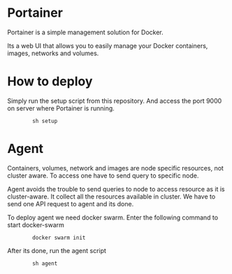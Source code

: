 # Portainer

Portainer is a simple management solution for Docker.

Its a web UI that allows you to easily manage your Docker containers, images, networks and volumes.

# How to deploy

Simply run the setup script from this repository. And access the port 9000 on server where Portainer is running.

            sh setup

#  Agent

Containers, volumes, network and images are node specific resources, not cluster aware. To access one have to send query to specific node.

Agent avoids the trouble to send queries to node to access resource as it is cluster-aware. It collect all the resources available in cluster.
We have to send one API request to agent and its done.

To deploy agent we need docker swarm. Enter the following command to start docker-swarm

            docker swarm init

After its done, run the  agent script

            sh agent




